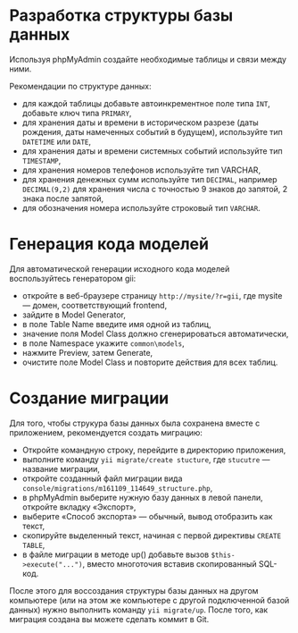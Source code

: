 # Разработка структуры базы данных

Используя phpMyAdmin создайте необходимые таблицы и связи между ними.

Рекомендации по структуре данных:
* для каждой таблицы добавьте автоинкрементное поле типа `INT`, добавьте ключ типа `PRIMARY`,
* для хранения даты и времени в историческом разрезе (даты рождения, даты намеченных событий в будущем), используйте тип `DATETIME` или `DATE`,
* для хранения даты и времени системных событий используйте тип `TIMESTAMP`,
* для хранения номеров телефонов используйте тип VARCHAR,
* для хранения денежных сумм используйте тип `DECIMAL`, например `DECIMAL(9,2)` для хранения числа с точностью 9 знаков до запятой, 2 знака после запятой,
* для обозначения номера используйте строковый тип `VARCHAR`.

# Генерация кода моделей

Для автоматической генерации исходного кода моделей воспользуйтесь генератором gii:
* откройте в веб-браузере страницу `http://mysite/?r=gii`, где mysite — домен, соответствующий frontend,
* зайдите в Model Generator,
* в поле Table Name введите имя одной из таблиц,
* значение поля Model Class должно сгенерироваться автоматически,
* в поле Namespace укажите `common\models`,
* нажмите Preview, затем Generate,
* очистите поле Model Class и повторите действия для всех таблиц.

# Создание миграции

Для того, чтобы струкура базы данных была сохранена вместе с приложением, рекомендуется создать миграцию:

* Откройте командную строку, перейдите в директорию приложения,
* выполните команду `yii migrate/create stucture`, где `stucutre` — название миграции,
* откройте созданный файл миграции вида `console/migrations/m161109_114649_structure.php`,
* в phpMyAdmin выберите нужную базу данных в левой панели, откройте вкладку «Экспорт»,
* выберите «Способ экспорта» — обычный, вывод отобразить как текст,
* скопируйте выделенный текст, начиная с первой директивы `CREATE TABLE`,
* в файле миграции в методе up() добавьте вызов `$this->execute("...")`, вместо многоточия вставив скопированный SQL-код.

После этого для воссоздания структуры базы данных на другом компьютере (или на этом же компьютере с другой подключенной базой данных) нужно выполнить команду `yii migrate/up`.
После того, как миграция создана вы можете сделать коммит в Git.
